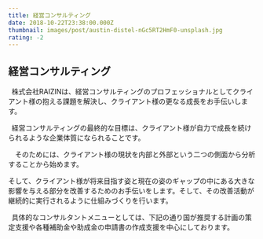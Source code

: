 ```yaml
---
title: 経営コンサルティング
date: 2018-10-22T23:38:00.000Z
thumbnail: images/post/austin-distel-nGc5RT2HmF0-unsplash.jpg
rating: -2
---
```

経営コンサルティング
---

&ensp;株式会社RAIZINは、経営コンサルティングのプロフェッショナルとしてクライアント様の抱える課題を解決し、クライアント様の更なる成長をお手伝いします。

&ensp;経営コンサルティングの最終的な目標は、クライアント様が自力で成長を続けられるような企業体質になられることです。

&ensp;&ensp;そのためには、クライアント様の現状を内部と外部という二つの側面から分析することから始めます。

そして、クライアント様が将来目指す姿と現在の姿のギャップの中にある大きな影響を与える部分を改善するためのお手伝いをします。そして、その改善活動が継続的に実行されるように仕組みづくりを行います。

&ensp;具体的なコンサルタントメニューとしては、下記の通り国が推奨する計画の策定支援や各種補助金や助成金の申請書の作成支援を中心にしております。